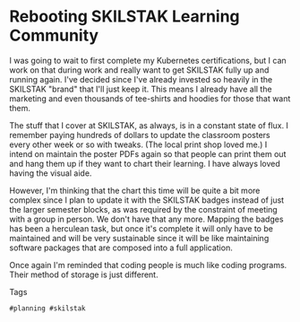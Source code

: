 # Rebooting SKILSTAK Learning Community

I was going to wait to first complete my Kubernetes certifications, but
I can work on that during work and really want to get SKILSTAK fully up
and running again. I've decided since I've already invested so heavily
in the SKILSTAK "brand" that I'll just keep it. This means I already
have all the marketing and even thousands of tee-shirts and hoodies for
those that want them.

The stuff that I cover at SKILSTAK, as always, is in a constant state of
flux. I remember paying hundreds of dollars to update the classroom
posters every other week or so with tweaks. (The local print shop loved
me.) I intend on maintain the poster PDFs again so that people can print
them out and hang them up if they want to chart their learning. I have
always loved having the visual aide. 

However, I'm thinking that the chart this time will be quite a bit more
complex since I plan to update it with the SKILSTAK badges instead of
just the larger semester blocks, as was required by the constraint of
meeting with a group in person. We don't have that any more. Mapping the
badges has been a herculean task, but once it's complete it will only
have to be maintained and will be very sustainable since it will be like
maintaining software packages that are composed into a full application.

Once again I'm reminded that coding people is much like coding programs.
Their method of storage is just different.

Tags

    #planning #skilstak
